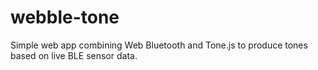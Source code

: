 # webble-tone
Simple web app combining Web Bluetooth and Tone.js to produce tones based on live BLE sensor data.
